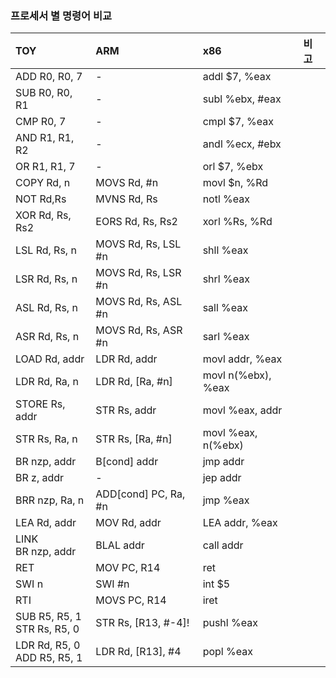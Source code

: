### 프로세서 별 명령어 비교

|TOY|ARM|x86|비고|
|:-|:-|:-|:-|
|ADD R0, R0, 7|-|addl $7, %eax||
|SUB R0, R0, R1|-|subl %ebx, #eax||
|CMP R0, 7|-|cmpl $7, %eax||
|AND R1, R1, R2|-|andl %ecx, #ebx||
|OR R1, R1, 7|-|orl $7, %ebx||
|COPY Rd, n|MOVS Rd, #n|movl $n, %Rd||
|NOT Rd,Rs|MVNS Rd, Rs|notl %eax||
|XOR Rd, Rs, Rs2|EORS Rd, Rs, Rs2|xorl %Rs, %Rd||
|LSL Rd, Rs, n|MOVS Rd, Rs, LSL #n|shll %eax||
|LSR Rd, Rs, n|MOVS Rd, Rs, LSR #n|shrl %eax||
|ASL Rd, Rs, n|MOVS Rd, Rs, ASL #n|sall %eax||
|ASR Rd, Rs, n|MOVS Rd, Rs, ASR #n|sarl %eax||
|LOAD Rd, addr|LDR Rd, addr|movl addr, %eax||
|LDR Rd, Ra, n|LDR Rd, [Ra, #n]|movl n(%ebx), %eax||
|STORE Rs, addr|STR Rs, addr|movl %eax, addr||
|STR Rs, Ra, n|STR Rs, [Ra, #n]|movl %eax, n(%ebx)||
|BR nzp, addr|B[cond] addr|jmp addr||
|BR z, addr|-|jep addr||
|BRR nzp, Ra, n|ADD[cond] PC, Ra, #n|jmp %eax||
|LEA Rd, addr|MOV Rd, addr|LEA addr, %eax||
|LINK<br>BR nzp, addr|BLAL addr|call addr||
|RET|MOV PC, R14|ret||
|SWI n|SWI #n|int $5||
|RTI|MOVS PC, R14|iret||
|SUB R5, R5, 1<br>STR Rs, R5, 0|STR Rs, [R13, #-4]!|pushl %eax||
|LDR Rd, R5, 0<br>ADD R5, R5, 1|LDR Rd, [R13], #4|popl %eax||

